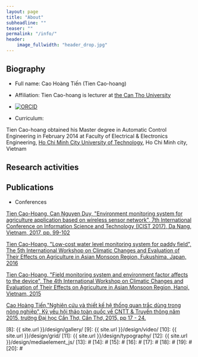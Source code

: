 ```yaml
---
layout: page
title: "About"
subheadline: ""
teaser: ""
permalink: "/info/"
header:
    image_fullwidth: "header_drop.jpg"
---
```


## Biography

* Full name: Cao Hoàng Tiến (Tien Cao-hoang)

* Affiliation: Tien Cao-hoang is lecturer at [the Can Tho University](http://ctu.edu.vn/en)

* [![ORCID](http://orcid.org/sites/all/themes/orcidResponsiveNoto/img/orcid-logo.png)](http://orcid.org/0000-0001-9863-2716)

* Curriculum:

Tien Cao-hoang obtained his Master degree in Automatic Control Engineering in February 2014 at Faculty of Electrical & Electronics Engineering, [Ho Chi Minh City University of Technology](http://www.hcmut.edu.vn/en), Ho Chi Minh city, Vietnam

## Research activities

## Publications

* Conferences

[Tien Cao-Hoang, Can Nguyen Duy, "Environment monitoring system for agriculture application based on wireless sensor network", 7th International Conference on Information Science and Technology (ICIST 2017), Da Nang, Vietnam, 2017, pp. 99-102](https://doi.org/10.1109/ICIST.2017.7926499)

[Tien Cao-Hoang, "Low-cost water level monitoring system for paddy field", The 5th International Workshop on Climatic Changes and Evaluation of Their Effects on Agriculture in Asian Monsoon Region, Fukushima, Japan, 2016](http://agrid.diasjp.net/grene/files/Abstracts%20of%205th%20GRENE-ei%20workshop.pdf) 

[Tien Cao-Hoang, "Field monitoring system and environment factor affects to the device", The 4th International Workshop on Climatic Changes and Evaluation of Their Effects on Agriculture in Asian Monsoon Region, Hanoi, Vietnam, 2015](http://agrid.diasjp.net/grene/index.html%3Fpage_id=136.html)
 
[Cao Hoàng Tiến,"Nghiên cứu và thiết kế hệ thống quan trắc dùng trong nông nghiệp", Kỷ yếu hội thảo toàn quốc về CNTT & Truyền thông năm 2015, trường Đại học Cần Thơ, Cần Thơ, 2015, pp 17 - 24.](https://drive.google.com/file/d/0B4K8lkHvBK58XzFydWpEeGVpUEk/view?usp=sharing)

 [1]: http://orcid.org/0000-0001-9863-2716
 [2]: http://mademistakes.com/work/jekyll-themes/
 [3]: http://automattic.com/
 [4]: http://alistapart.com/
 [5]: http://www.smashingmagazine.com/
 [6]: https://github.com/
 [7]: http://sauer.io
 [8]: {{ site.url }}/design/gallery/
 [9]: {{ site.url }}/design/video/
 [10]: {{ site.url }}/design/grid/
 [11]: {{ site.url }}/design/typography/
 [12]: {{ site.url }}/design/mediaelement_js/
 [13]: #
 [14]: #
 [15]: #
 [16]: #
 [17]: #
 [18]: #
 [19]: #
 [20]: #